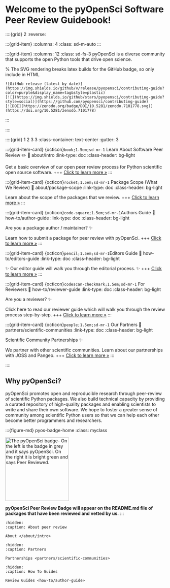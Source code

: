 # Welcome to the pyOpenSci Software Peer Review Guidebook!

::::{grid} 2
:reverse:

:::{grid-item}
:columns: 4
:class: sd-m-auto
:::

:::{grid-item}
:columns: 12
:class: sd-fs-3
pyOpenSci is a diverse community that supports the open Python tools that
drive open science.

% The SVG rendering breaks latex builds for the GitHub badge, so only include in HTML

```{only} html
![GitHub release (latest by date)](https://img.shields.io/github/v/release/pyopensci/contributing-guide?color=purple&display_name=tag&style=plastic)
[![](https://img.shields.io/github/stars/pyopensci/contributing-guide?style=social)](https://github.com/pyopensci/contributing-guide)
[![DOI](https://zenodo.org/badge/DOI/10.5281/zenodo.7101778.svg)](https://doi.org/10.5281/zenodo.7101778)
```

:::

::::

<!-- I think this is the end of the header - below begins the next grid-->

::::{grid} 1 2 3 3
:class-container: text-center
:gutter: 3

:::{grid-item-card} {octicon}`book;1.5em;sd-mr-1` Learn About Software Peer Review ✏️
:link: about/intro
:link-type: doc
:class-header: bg-light

Get a basic overview of our open peer review process for Python scientific open source
software.
+++
[Click to learn more »](about/intro)
:::

:::{grid-item-card} {octicon}`rocket;1.5em;sd-mr-1` Package Scope (What We Review)
:link: about/package-scope
:link-type: doc
:class-header: bg-light

Learn about the scope of the packages that we review.
+++
[Click to learn more »](about/package-scope)
:::

:::{grid-item-card} {octicon}`code-square;1.5em;sd-mr-1`Authors Guide
:link: how-to/author-guide
:link-type: doc
:class-header: bg-light

Are you a package author / maintainer? ✨

Learn how to submit a package for peer review with pyOpenSci.
+++
[Click to learn more »](how-to/author-guide)
:::

:::{grid-item-card} {octicon}`pencil;1.5em;sd-mr-1`Editors Guide
:link: how-to/editors-guide
:link-type: doc
:class-header: bg-light

✨ Our editor guide will walk you through the editorial process. ✨
+++
[Click to learn more »](how-to/editors-guide)
:::

:::{grid-item-card} {octicon}`codescan-checkmark;1.5em;sd-mr-1` For Reviewers
:link: how-to/reviewer-guide
:link-type: doc
:class-header: bg-light

Are you a reviewer? ✨

Click here to read our reviewer guide which will walk you through the review
process step-by-step.
+++
[Click to learn more »](how-to/editors-guide)
:::

:::{grid-item-card} {octicon}`people;1.5em;sd-mr-1` Our Partners
:link: partners/scientific-communities
:link-type: doc
:class-header: bg-light

Scientific Community Partnerships ✨

We partner with other scientific communities. Learn about our partnerships with
JOSS and Pangeo.
+++
[Click to learn more »](partners/scientific-communities)
:::

::::

## Why pyOpenSci?

pyOpenSci promotes open and reproducible research through peer-review of
scientific Python packages. We also build technical capacity by providing a
curated repository of high-quality packages and enabling scientists to write
and share their own software. We hope to foster a greater sense of community
among scientific Python users so that we can help each other become better
programmers and researchers.

:::{figure-md} pyos-badge-home
:class: myclass

<img src="https://tinyurl.com/y22nb8up" alt="The pyOpenSci badge- On the left is the badge in grey and it says pyOpenSci. On the right it is bright green and says Peer Reviewed." class="bg-primary mb-1" width="200px">

**pyOpenSci Peer Review Badge will appear on the README.md file of packages that have been
reviewed and vetted by us.**
:::

```{toctree}
:hidden:
:caption: About peer review

About </about/intro>
```

```{toctree}
:hidden:
:caption: Partners

Partnerships <partners/scientific-communities>
```

```{toctree}
:hidden:
:caption: How To Guides

Review Guides <how-to/author-guide>

```
